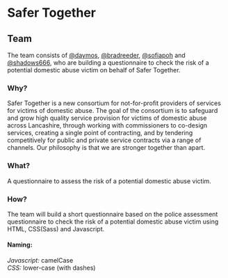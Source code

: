 # Safer Together

## Team

The team consists of [@daymos](https://github.com/daymos), [@bradreeder](https://github.com/bradreeder), [@sofiapoh](https://github.com/sofiapoh) and [@shadows666](https://github.com/Shadows666), who are building a questionnaire to check the risk of a potential domestic abuse victim on behalf of Safer Together.

### Why?

Safer Together is a new consortium for not-for-profit providers of services for victims of domestic abuse. The goal of the consortium is to safeguard and grow high quality service provision for victims of domestic abuse across Lancashire, through working with commissioners to co-design services, creating a single point of contracting, and by tendering competitively for public and private service contracts via a range of channels. Our philosophy is that we are stronger together than apart.

### What?

A questionnaire to assess the risk of a potential domestic abuse victim.

### How?

The team will build a short questionnaire based on the police assessment questionnaire to check the risk of a potential domestic abuse victim using HTML, CSS(Sass) and Javascript.

#### Naming:
<i>Javascript:</i> camelCase
<br>
<i>CSS:</i> lower-case (with dashes)

